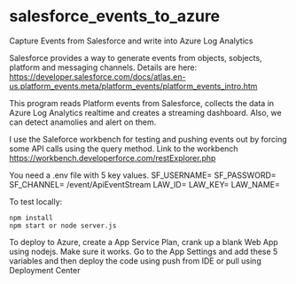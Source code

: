 # salesforce_events_to_azure
Capture Events from Salesforce and write into Azure Log Analytics 

Salesforce provides a way to generate events from objects, sobjects, platform and messaging channels.
Details are here:
https://developer.salesforce.com/docs/atlas.en-us.platform_events.meta/platform_events/platform_events_intro.htm

This program reads Platform events from Salesforce, collects the data in Azure Log Analytics realtime and creates a streaming dashboard. Also, we can detect anamolies and alert on them.

I use the Saleforce workbench for testing and pushing events out by forcing some API calls using the query method.
Link to the workbench
https://workbench.developerforce.com/restExplorer.php


You need a .env file with 5 key values.
SF_USERNAME=<Sales Force User ID>
SF_PASSWORD=<Sales Force password>
SF_CHANNEL=<Sales Force Channel path>  /event/ApiEventStream
LAW_ID=<Log Analytics workspace id>
LAW_KEY=<Log Analytics primary or secondary key>
LAW_NAME=<Name of Log Analytics Log Type>


To test locally:
    
    npm install
    npm start or node server.js

To deploy to Azure, create a App Service Plan, crank up a blank Web App using nodejs. Make sure it works.
Go to the App Settings  and add these 5 variables and then deploy the code using push from IDE or pull using Deployment Center
